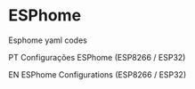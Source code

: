 # ESPhome
Esphome yaml codes 

PT
Configurações ESPhome (ESP8266 / ESP32)

EN
ESPhome Configurations (ESP8266 / ESP32)

